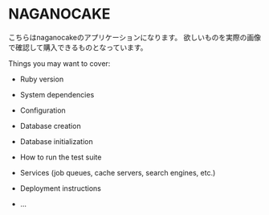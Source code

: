 # NAGANOCAKE

こちらはnaganocakeのアプリケーションになります。
欲しいものを実際の画像で確認して購入できるものとなっています。

Things you may want to cover:

* Ruby version

* System dependencies

* Configuration

* Database creation

* Database initialization

* How to run the test suite

* Services (job queues, cache servers, search engines, etc.)

* Deployment instructions

* ...
